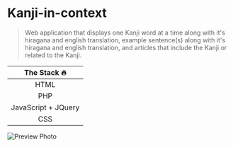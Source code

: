 # Kanji-in-context

> Web application that displays one Kanji word at a time along with it's hiragana and english translation, example sentence(s) along with it's hiragana and english translation, and articles that include the Kanji or related to the Kanji. 

| The Stack :fire:  |   
|:---:|
|HTML|
|PHP|
|JavaScript + JQuery|
|CSS|

![Preview Photo](https://user-images.githubusercontent.com/75461311/208357815-4d32aa37-d6d5-4a51-a644-5e81ed9c78fb.png)